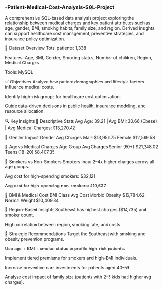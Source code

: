 ### -Patient-Medical-Cost-Analysis-SQL-Project
A comprehensive SQL-based data analysis project exploring the relationship between medical charges and key patient attributes such as age, gender, BMI, smoking habits, family size, and region. Derived insights can support healthcare cost management, preventive strategies, and insurance policy optimization.

📁 Dataset Overview
Total patients: 1,338

Features: Age, BMI, Gender, Smoking status, Number of children, Region, Medical Charges

Tools: MySQL 

✅ Objectives
Analyze how patient demographics and lifestyle factors influence medical costs.

Identify high-risk groups for healthcare cost optimization.

Guide data-driven decisions in public health, insurance modeling, and resource allocation.

🔍 Key Insights
📌 Descriptive Stats
Avg Age: 39.21 | Avg BMI: 30.66 (Obese) | Avg Medical Charges: $13,270.42

📌 Gender Impact
Gender	Avg Charges
Male	$13,956.75
Female	$12,569.58

📌 Age vs Medical Charges
Age Group	Avg Charges
Senior (60+)	$21,248.02
Teens (18–20)	$8,407.35

📌 Smokers vs Non-Smokers
Smokers incur 2–4x higher charges across all age groups.

Avg cost for high-spending smokers: $32,121

Avg cost for high-spending non-smokers: $19,637

📌 BMI & Medical Cost
BMI Class	Avg Cost
Morbid Obesity	$16,784.62
Normal Weight	$10,409.34

📌 Region-Based Insights
Southeast has highest charges ($14,735) and smoker count.

High correlation between region, smoking rate, and costs.

🧠 Strategic Recommendations
Target the Southeast with smoking and obesity prevention programs.

Use age + BMI + smoker status to profile high-risk patients.

Implement tiered premiums for smokers and high-BMI individuals.

Increase preventive care investments for patients aged 40–59.

Analyze cost impact of family size (patients with 2–3 kids had higher avg charges).


